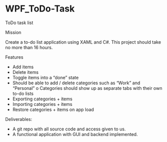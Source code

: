 # WPF_ToDo-Task
ToDo task list

Mission

Create a to-do list application using XAML and C#.  This project should take no more than 16 hours.

Features

-	Add items
-	Delete items
-	Toggle items into a “done” state
-	Should be able to add / delete categories such as “Work” and “Personal”
o	Categories should show up as separate tabs with their own to-do lists
-	Exporting categories + items
-	Importing categories + items
-	Restore categories + items on app load

Deliverables:
-	A git repo with all source code and access given to us.
-	A functional application with GUI and backend implemented.


